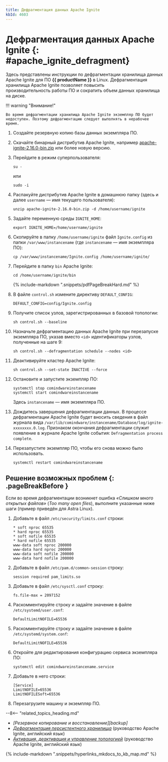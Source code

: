 ```yaml
---
title: Дефрагментация данных Apache Ignite
kbId: 4603
---
```


# Дефрагментация данных Apache Ignite {: #apache_ignite_defragment}

Здесь представлены инструкции по дефрагментации хранилища данных Apache Ignite для ПО **{{ productName }}** в Linux. Дефрагментация хранилища Apache Ignite позволяет повысить производительность работы ПО и сократить объем данных хранилища на диске.

!!! warning "Внимание!"

    Во время дефрагментации хранилища Apache Ignite экземпляр ПО будет недоступен. Поэтому дефрагментацию следует выполнять в нерабочее время.

1. Создайте резервную копию базы данных экземпляра ПО.
2. Скачайте бинарный дистрибутив Apache Ignite, например [apache-ignite-2.16.0-bin.zip](https://downloads.apache.org/ignite/2.16.0/apache-ignite-2.16.0-bin.zip) или более новую версию.
3. Перейдите в режим суперпользователя:

    ```
    su -
    ```

    или

    ```
    sudo -i
    ```

4. Распакуйте дистрибутив Apache Ignite в домашнюю папку (здесь и далее `username` — имя текущего пользователя):

    ```
    unzip apache-ignite-2.16.0-bin.zip -d /home/username/ignite
    ```

5. Задайте переменную среды `IGNITE_HOME`:

    ```
    export IGNITE_HOME=/home/username/ignite
    ```

6. Скопируйте в папку `/home/username/ignite` файл `Ignite.config` из папки `/var/www/instancename` (где `instancename` — имя экземпляра ПО):

    ```
    cp /var/www/instancename/Ignite.config /home/username/ignite/
    ```

7. Перейдите в папку `bin` Apache Ignite:

    ```
    cd /home/username/ignite/bin
    ```

    {% include-markdown ".snippets/pdfPageBreakHard.md" %}

8. В файле `control.sh` измените директиву `DEFAULT_CONFIG`:

    ```
    DEFAULT_CONFIG=config/Ignite.config
    ```

9. Получите список узлов, зарегистрированных в базовой топологии:

    ```
    sh control.sh --baseline
    ```

10. Назначьте дефрагментацию данных Apache Ignite при перезапуске экземпляра ПО, указав вместо `<id>` идентификаторы узлов, полученные на шаге 9:

    ```
    sh control.sh --defragmentation schedule --nodes <id>
    ```

11. Деактивируйте кластер Apache Ignite:

    ```
    sh control.sh --set-state INACTIVE --force
    ```

12. Остановите и запустите экземпляр ПО:

    ```
    systemctl stop comindwareinstancename
    systemctl start comindwareinstancename

    ```

    Здесь `instancename` — имя экземпляра ПО.

13. Дождитесь завершения дефрагментации данных. В процессе дефрагментации Apache Ignite будет вносить сведения в файл журнала вида `/var/lib/comindware/instancename/Database/log/ignite-xxxxxxxx.0.log`. Признаком окончания дефрагментации служит появление в журнале Apache Ignite события: `Defragmentation process complete`.
14. Перезапустите экземпляр ПО, чтобы его снова можно было использовать.

    ```
    systemctl restart comindwareinstancename
    ```

## Решение возможных проблем {: .pageBreakBefore }

Если во время дефрагментации возникнет ошибка _«Слишком много открытых файлов»_ (_Too many open files_), выполните указанные ниже шаги (пример приведён для Astra Linux).

1. Добавьте в файл `/etc/security/limits.conf` строки:

    ```
    * soft nproc 65535
    * hard nproc 65535
    * soft nofile 65535
    * hard nofile 65535
    www-data soft nproc 200000
    www-data hard nproc 200000
    www-data soft nofile 200000
    www-data hard nofile 200000
    ```

2. Добавьте в файл `/etc/pam.d/common-session` строку:

    ```
    session required pam_limits.so
    ```

3. Добавьте в файл `/etc/sysctl.conf` строку:

    ```
    fs.file-max = 2097152
    ```

4. Раскомментируйте строку и задайте значение в файле `/etc/systemd/user.conf`:

    ```
    DefaultLimitNOFILE=65536
    ```

5. Раскомментируйте строку и задайте значение в файле `/etc/systemd/system.conf`:

    ```
    DefaultLimitNOFILE=65536
    ```

6. Откройте для редактирования конфигурацию сервиса экземпляра ПО: 

    ```
    systemctl edit comindwareinstancename.service
    ```

7. Добавьте в него строки:

    ```
    [Service]
    LimitNOFILE=65536
    LimitNOFILESoft=65536
    ```

8. Перезагрузите машину и экземпляр ПО.

<div class="relatedTopics" markdown="block">

--8<-- "related_topics_heading.md"

- _[Резервное копирование и восстановление][backup]_
- _[Дефрагментация персистентного хранилища](https://ignite.apache.org/docs/2.11.1/persistence/native-persistence-defragmentation)_ (руководство Apache Ignite, английский язык)
- _[Активация, деактивация и управление топологией](https://ignite.apache.org/docs/2.11.1/tools/control-script#activation-deactivation-and-topology-management)_ (руководство Apache Ignite, английский язык)

</div>

{% include-markdown ".snippets/hyperlinks_mkdocs_to_kb_map.md" %}
